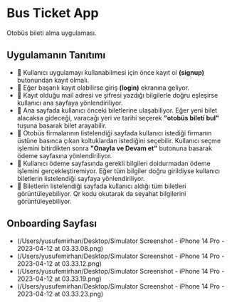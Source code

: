 # **Bus Ticket App**
 
 Otobüs bileti alma uygulaması.
 
 ## Uygulamanın Tanıtımı
 - :round_pushpin: Kullanıcı uygulamayı kullanabilmesi için önce kayıt ol **(signup)** butonundan kayıt olmalı. 
 - :round_pushpin: Eğer başarılı kayıt olabilirse giriş **(login)** ekranına geliyor. 
 - :round_pushpin: Kayıt olduğu mail adresi ve şifresi yazdığı bilgilerle doğru eşleşirse kullanıcı ana sayfaya yönlendiriliyor. 
 - :round_pushpin: Ana sayfada kullanıcı önceki biletlerine ulaşabiliyor. Eğer yeni bilet alacaksa gideceği, varacağı yeri ve tarihi seçerek **"otobüs bileti bul"** tuşuna basarak bilet arayabilir.
 - :round_pushpin: Otobüs firmalarının listelendiği sayfada kullanıcı istediği firmanın üstüne basınca çıkan koltuklardan istediğini seçebilir. Kullanıcı seçme işlemini bitirdikten sonra **"Onayla ve Devam et"** butonuna basarak ödeme sayfasına yönlendiriliyor.
 - :round_pushpin: Kullanıcı ödeme sayfasında gerekli bilgileri doldurmadan ödeme işlemini gerçekleştiremiyor. Eğer tüm bilgiler doğru girildiyse kullanıcı biletlerin listelendiği sayfaya yönlendiriliyor.
 - :round_pushpin: Biletlerin listelendiği sayfada kullanıcı aldığı tüm biletleri görüntüleyebiliyor. Qr kodu okutarak da seyahat bilgilerini görüntüleyebiliyor.
   
## Onboarding Sayfası
- (/Users/yusufemirhan/Desktop/Simulator Screenshot - iPhone 14 Pro - 2023-04-12 at 03.33.08.png)
- (/Users/yusufemirhan/Desktop/Simulator Screenshot - iPhone 14 Pro - 2023-04-12 at 03.33.12.png)
- (/Users/yusufemirhan/Desktop/Simulator Screenshot - iPhone 14 Pro - 2023-04-12 at 03.33.19.png)
- (/Users/yusufemirhan/Desktop/Simulator Screenshot - iPhone 14 Pro - 2023-04-12 at 03.33.23.png)
